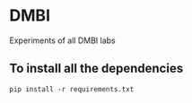 # DMBI

Experiments of all DMBI labs 

## To install all the dependencies 

`pip install -r requirements.txt`